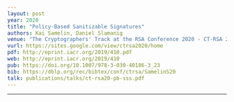 ```yaml
---
layout: post
year: 2020
title: "Policy-Based Sanitizable Signatures"
authors: Kai Samelin, Daniel Slamanig
venue: "The Cryptographers' Track at the RSA Conference 2020 - CT-RSA 2020"
vurl: https://sites.google.com/view/ctrsa2020/home
pdf: http://eprint.iacr.org/2019/410.pdf
web: http://eprint.iacr.org/2019/410
pub: https://doi.org/10.1007/978-3-030-40186-3_23
bib: https://dblp.org/rec/bibtex/conf/ctrsa/SamelinS20
talk: publications/talks/ct-rsa20-pb-sss.pdf
---
```



---


